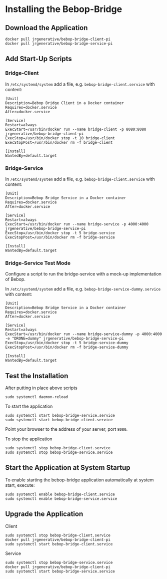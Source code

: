 # Installing the Bebop-Bridge

## Download the Application

```
docker pull jrgenerative/bebop-bridge-client-pi
docker pull jrgenerative/bebop-bridge-service-pi
```
## Add Start-Up Scripts

### Bridge-Client 

In `/etc/systemd/system` add a file, e.g. `bebop-bridge-client.service` with content:
```
[Unit]
Description=Bebop Bridge Client in a Docker container
Requires=docker.service
After=docker.service

[Service]
Restart=always
ExecStart=/usr/bin/docker run --name bridge-client -p 8080:8080 jrgenerative/bebop-bridge-client-pi
ExecStop=/usr/bin/docker stop -t 10 bridge-client
ExecStopPost=/usr/bin/docker rm -f bridge-client

[Install]
WantedBy=default.target
```

### Bridge-Service

In `/etc/systemd/system` add a file, e.g. `bebop-bridge-client.service` with content:

```
[Unit]
Description=Bebop Bridge Service in a Docker container
Requires=docker.service
After=docker.service

[Service]
Restart=always
ExecStart=/usr/bin/docker run --name bridge-service -p 4000:4000 jrgenerative/bebop-bridge-service-pi
ExecStop=/usr/bin/docker stop -t 5 bridge-service
ExecStopPost=/usr/bin/docker rm -f bridge-service

[Install]
WantedBy=default.target
```
### Bridge-Service Test Mode

Configure a script to run the bridge-service with a mock-up implementation of Bebop.

In `/etc/systemd/system` add a file, e.g. `bebop-bridge-service-dummy.service` with content:

```
[Unit]
Description=Bebop Bridge Service in a Docker container
Requires=docker.service
After=docker.service

[Service]
Restart=always
ExecStart=/usr/bin/docker run --name bridge-service-dummy -p 4000:4000 -e "DRONE=dummy" jrgenerative/bebop-bridge-service-pi
ExecStop=/usr/bin/docker stop -t 5 bridge-service-dummy
ExecStopPost=/usr/bin/docker rm -f bridge-service-dummy

[Install]
WantedBy=default.target
```

## Test the Installation

After putting in place above scripts
```
sudo systemctl daemon-reload
```

To start the application
```
sudo systemctl start bebop-bridge-service.service
sudo systemctl start bebop-bridge-client.service
```

Point your browser to the address of your server, port `8080`.

To stop the application
```
sudo systemctl stop bebop-bridge-client.service
sudo systemctl stop bebop-bridge-service.service
```

## Start the Application at System Startup

To enable starting the bebop-bridge application automatically at system start, execute:
```
sudo systemctl enable bebop-bridge-client.service
sudo systemctl enable bebop-bridge-service.service
```

## Upgrade the Application

Client 
```
sudo systemctl stop bebop-bridge-client.service
docker pull jrgenerative/bebop-bridge-client-pi
sudo systemctl start bebop-bridge-client.service
```

Service 
```
sudo systemctl stop bebop-bridge-service.service
docker pull jrgenerative/bebop-bridge-client-pi
sudo systemctl start bebop-bridge-service.service
```


